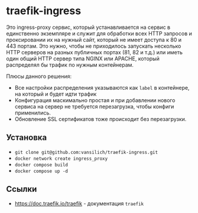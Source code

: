 # traefik-ingress

Это ingress-proxy сервис, который устанавливается на сервис в единственно экземпляре
и служит для обработки всех HTTP запросов и проксировании их на нужный сайт, который
не имеет доступа к 80 и 443 портам. Это нужно, чтобы не приходилось запускать несколько
HTTP серверов на разных публичных портах (81, 82 и т.д.) или иметь один общий HTTP
сервер типа NGINX или APACHE, который распределял бы трафик по нужным контейнерам.

Плюсы данного решения:
* Все настройки распределения указываются как `label` в контейнере, на который и будет 
идти трафик
* Конфигурация маскимально простая и при добавлении нового сервиса на сервер не 
требуется перезагрузка, чтобы конфиги применились.
* Обновление SSL сертификатов тоже происходит без перезагрузки.

## Установка
* `git clone git@github.com:vansilich/traefik-ingress.git`
* `docker network create ingress_proxy`
* `docker compose build`
* `docker compose up -d`

## Ссылки
* https://doc.traefik.io/traefik - документация `traefik`